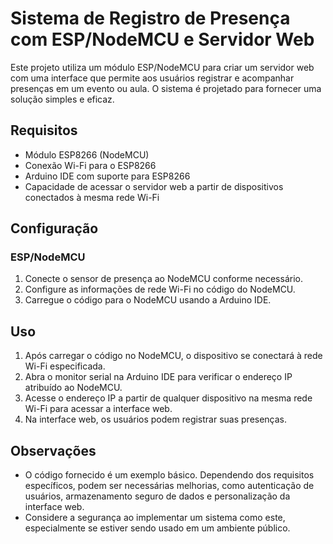 # Sistema de Registro de Presença com ESP/NodeMCU e Servidor Web

Este projeto utiliza um módulo ESP/NodeMCU para criar um servidor web com uma interface que permite aos usuários registrar e acompanhar presenças em um evento ou aula. O sistema é projetado para fornecer uma solução simples e eficaz.

## Requisitos

- Módulo ESP8266 (NodeMCU)
- Conexão Wi-Fi para o ESP8266
- Arduino IDE com suporte para ESP8266
- Capacidade de acessar o servidor web a partir de dispositivos conectados à mesma rede Wi-Fi

## Configuração

### ESP/NodeMCU

1. Conecte o sensor de presença ao NodeMCU conforme necessário.
2. Configure as informações de rede Wi-Fi no código do NodeMCU.
3. Carregue o código para o NodeMCU usando a Arduino IDE.


## Uso

1. Após carregar o código no NodeMCU, o dispositivo se conectará à rede Wi-Fi especificada.
2. Abra o monitor serial na Arduino IDE para verificar o endereço IP atribuído ao NodeMCU.
3. Acesse o endereço IP a partir de qualquer dispositivo na mesma rede Wi-Fi para acessar a interface web.
4. Na interface web, os usuários podem registrar suas presenças.

## Observações

- O código fornecido é um exemplo básico. Dependendo dos requisitos específicos, podem ser necessárias melhorias, como autenticação de usuários, armazenamento seguro de dados e personalização da interface web.
- Considere a segurança ao implementar um sistema como este, especialmente se estiver sendo usado em um ambiente público.
